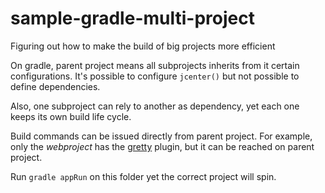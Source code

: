 # sample-gradle-multi-project

Figuring out how to make the build of big projects more efficient

On gradle, parent project means all subprojects inherits from it certain configurations.
It's possible to configure `jcenter()` but not possible to define dependencies.

Also, one subproject can rely to another as dependency, yet each one keeps its own build life cycle.

Build commands can be issued directly from parent project. For example, only the _webproject_
has the [gretty](http://akhikhl.github.io/gretty-doc/Gretty-configuration.html) plugin, but it can
be reached on parent project.

Run `gradle appRun` on this folder yet the correct project will spin.
